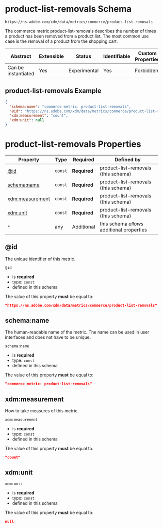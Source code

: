 
# product-list-removals Schema

```
https://ns.adobe.com/xdm/data/metrics/commerce/product-list-removals
```

The commerce metric product-list-removals describes the number of times a product has been removed from a product list. The most common use case is the removal of a product from the shopping cart.

| Abstract | Extensible | Status | Identifiable | Custom Properties | Additional Properties | Defined In |
|----------|------------|--------|--------------|-------------------|-----------------------|------------|
| Can be instantiated | Yes | Experimental | Yes | Forbidden | Permitted | [data/product-list-removals.schema.json](data/product-list-removals.schema.json) |

## product-list-removals Example
```json
{
  "schema:name": "commerce metric: product-list-removals",
  "@id": "https://ns.adobe.com/xdm/data/metrics/commerce/product-list-removals",
  "xdm:measurement": "count",
  "xdm:unit": null
}
```

# product-list-removals Properties

| Property | Type | Required | Defined by |
|----------|------|----------|------------|
| [@id](#@id) | `const` | **Required** | product-list-removals (this schema) |
| [schema:name](#schemaname) | `const` | **Required** | product-list-removals (this schema) |
| [xdm:measurement](#xdmmeasurement) | `const` | **Required** | product-list-removals (this schema) |
| [xdm:unit](#xdmunit) | `const` | **Required** | product-list-removals (this schema) |
| `*` | any | Additional | this schema *allows* additional properties |

## @id

The unique identifier of this metric.

`@id`
* is **required**
* type: `const`
* defined in this schema

The value of this property **must** be equal to:

```json
"https://ns.adobe.com/xdm/data/metrics/commerce/product-list-removals"
```





## schema:name

The human-readable name of the metric. The name can be used in user interfaces and does not have to be unique.

`schema:name`
* is **required**
* type: `const`
* defined in this schema

The value of this property **must** be equal to:

```json
"commerce metric: product-list-removals"
```





## xdm:measurement

How to take measures of this metric.

`xdm:measurement`
* is **required**
* type: `const`
* defined in this schema

The value of this property **must** be equal to:

```json
"count"
```





## xdm:unit


`xdm:unit`
* is **required**
* type: `const`
* defined in this schema

The value of this property **must** be equal to:

```json
null
```




